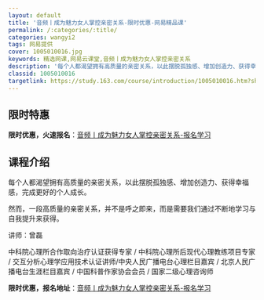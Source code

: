 ```yaml
---
layout: default
title: '音频丨成为魅力女人掌控亲密关系-限时优惠-网易精品课'
permalink: /:categories/:title/
categories: wangyi2
tags: 网易提供
cover: 1005010016.jpg
keywords: 精选网课,网易云课堂,音频丨成为魅力女人掌控亲密关系
description: '每个人都渴望拥有高质量的亲密关系，以此摆脱孤独感、增加创造力、获得幸福感，完成更好的个人成长。然而，一段高质量的亲密关系'
classid: 1005010016
targetlink: https://study.163.com/course/introduction/1005010016.htm?share=1&shareId=1025206652&utm_campaign=share&utm_medium=iphoneShare&utm_source=&utm_u=1025206652
---
```


## 限时特惠

**限时优惠，火速报名**：[音频丨成为魅力女人掌控亲密关系-报名学习](https://study.163.com/course/introduction/1005010016.htm?share=1&shareId=1025206652&utm_campaign=share&utm_medium=iphoneShare&utm_source=&utm_u=1025206652)

## 课程介绍

每个人都渴望拥有高质量的亲密关系，以此摆脱孤独感、增加创造力、获得幸福感，完成更好的个人成长。



然而，一段高质量的亲密关系，并不是呼之即来，而是需要我们通过不断地学习与自我提升来获得。



讲师：曾磊

中科院心理所合作取向治疗认证获得专家 / 中科院心理所后现代心理教练项目专家 / 交互分析心理学应用技术认证讲师/中央人民广播电台心理栏目嘉宾 / 北京人民广播电台生涯栏目嘉宾 / 中国科普作家协会会员 / 国家二级心理咨询师

**限时优惠，报名地址**：[音频丨成为魅力女人掌控亲密关系-报名学习](https://study.163.com/course/introduction/1005010016.htm?share=1&shareId=1025206652&utm_campaign=share&utm_medium=iphoneShare&utm_source=&utm_u=1025206652)

